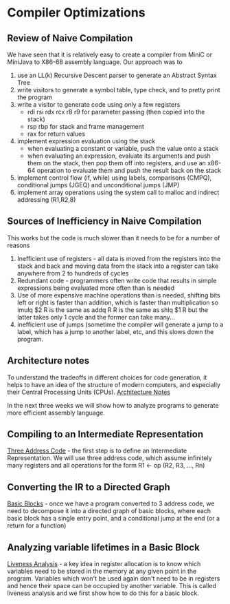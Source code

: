 # Compiler Optimizations

## Review of Naive Compilation
We have seen that it is relatively easy to create a compiler from MiniC or MiniJava to
X86-68 assembly language. Our approach was to
1. use an LL(k) Recursive Descent parser to generate an Abstract Syntax Tree
2. write visitors to generate a symbol table, type check, and to pretty print the program
3. write a visitor to generate code using only a few registers
   * rdi rsi rdx rcx r8 r9    for parameter passing (then copied into the stack)
   * rsp rbp for stack and frame management
   * rax for return values
4. implement expression evaluation using the stack
   * when evaluating a constant or variable, push the value onto a stack
   * when evaluating an expression, evaluate its arguments and push them on the stack,
     then pop them off into registers, and use an x86-64 operation to evaluate them
     and push the result back on the stack
5. implement control flow (if, while) using labels, comparisons (CMPQ),
   conditional jumps (JGEQ) and unconditional jumps (JMP)
6. implement array operations using the system call to malloc and indirect addressing (R1,R2,8)

## Sources of Inefficiency in Naive Compilation
This works but the code is much slower than it needs to be for a number of reasons
1. Inefficient use of registers - all data is moved from the registers into the stack and back
   and moving data from the stack into a register can take anywhere from 2 to hundreds of cycles
2. Redundant code - programmers often write code that results in simple expressions being evaluated
   more often than is needed
3. Use of more expensive machine operations than is needed, shifting bits left or right
   is faster than addition, which is faster than multiplication so
   imulq $2 R is the same as addq R R is the same as shlq $1 R but the latter takes only 1 cycle
   and the former can take many...
4. inefficient use of jumps  (sometime the compiler will generate a jump to a label,
   which has a jump to another label, etc, and this slows down the program.

## Architecture notes
To understand the tradeoffs in different choices for code generation, it helps to have an 
idea of the structure of modern computers, and especially their Central Processing Units (CPUs).
[Architecture Notes](./archicture_notes.md)

In the next three weeks we will show how to analyze programs to generate more efficient assembly
language. 

## Compiling to an Intermediate Representation

[Three Address Code](ThreeAddressCode.md) - the first step is to define an Intermediate Representation. We will use three address code, which assume infinitely many registers
and all operations for the form R1 <- op (R2, R3, ..., Rn)

## Converting the IR to a Directed Graph
[Basic Blocks](BasicBlocks.md) - once we have a program converted to 3 address code, we
need to decompose it into a directed graph of basic blocks, where each basic block has
a single entry point, and a conditional jump at the end (or a return for a function)

## Analyzing variable lifetimes in a Basic Block
[Liveness Analysis](LivenessAnalysis.md) - a key idea in register allocation is to know which
variables need to be stored in the memory at any given point in the program. Variables which won't be used again don't need to be in registers and hence their space can be occupied by another variable.  This is called liveness analysis and we first show how to do this for a basic block.


